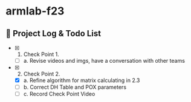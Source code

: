 # armlab-f23

## 📌 Project Log & Todo List


- [x] 1. Check Point 1.
    
    - [ ] a. Revise videos and imgs, have a conversation with other teams

- [x] 2. Check Point 2.

    - [x] a. Refine algorithm for matrix calculating in 2.3
    - [ ] b. Correct DH Table and POX parameters
    - [ ] c. Record Check Point Video
